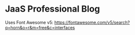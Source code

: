 # JaaS Professional Blog
Uses Font Awesome v5: https://fontawesome.com/v5/search?q=horn&o=r&m=free&c=interfaces
